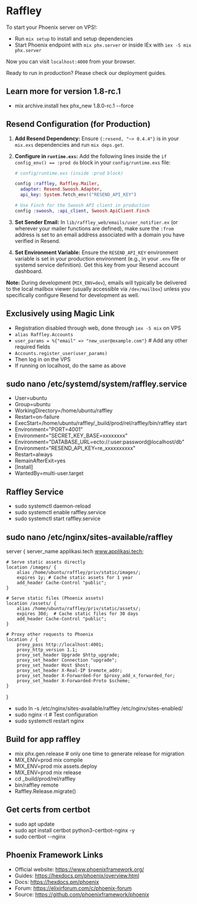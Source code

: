 # Raffley

To start your Phoenix server on VPS!:

* Run `mix setup` to install and setup dependencies
* Start Phoenix endpoint with `mix phx.server` or inside IEx with `iex -S mix phx.server`

Now you can visit `localhost:4000` from your browser.

Ready to run in production? Please check our deployment guides.

## Learn more for version 1.8-rc.1
* mix archive.install hex phx_new 1.8.0-rc.1 --force

## Resend Configuration (for Production)

1.  **Add Resend Dependency:** Ensure `{:resend, "~> 0.4.4"}` is in your `mix.exs` dependencies and run `mix deps.get`.

2.  **Configure in `runtime.exs`:** Add the following lines inside the `if config_env() == :prod do` block in your `config/runtime.exs` file:

    ```elixir
    # config/runtime.exs (inside :prod block)

    config :raffley, Raffley.Mailer,
      adapter: Resend.Swoosh.Adapter,
      api_key: System.fetch_env!("RESEND_API_KEY")

    # Use Finch for the Swoosh API client in production
    config :swoosh, :api_client, Swoosh.ApiClient.Finch
    ```

3.  **Set Sender Email:** In `lib/raffley_web/emails/user_notifier.ex` (or wherever your mailer functions are defined), make sure the `:from` address is set to an email address associated with a domain you have verified in Resend.

4.  **Set Environment Variable:** Ensure the `RESEND_API_KEY` environment variable is set in your production environment (e.g., in your `.env` file or systemd service definition). Get this key from your Resend account dashboard.

**Note:** During development (`MIX_ENV=dev`), emails will typically be delivered to the local mailbox viewer (usually accessible via `/dev/mailbox`) unless you specifically configure Resend for development as well.


## Exclusively using Magic Link

* Registration disabled through web, done through `iex -S mix` on VPS
* `alias Raffley.Accounts`
* `user_params = %{"email" => "new_user@example.com"}` # Add any other required fields
* `Accounts.register_user(user_params)`
* Then log in on the VPS
* If running on localhost, do the same as above

## sudo nano /etc/systemd/system/raffley.service

* User=ubuntu
* Group=ubuntu
* WorkingDirectory=/home/ubuntu/raffley
* Restart=on-failure
* ExecStart=/home/ubuntu/raffley/_build/prod/rel/raffley/bin/raffley start
* Environment="PORT=4001"
* Environment="SECRET_KEY_BASE=xxxxxxxx"
* Environment="DATABASE_URL=ecto://:user:password@localhost/db"
* Environment="RESEND_API_KEY=re_xxxxxxxxxx"
* Restart=always
* RemainAfterExit=yes
* [Install]
* WantedBy=multi-user.target

## Raffley Service

* sudo systemctl daemon-reload
* sudo systemctl enable raffley.service
* sudo systemctl start raffley.service

## sudo nano /etc/nginx/sites-available/raffley

server {
    server_name applikasi.tech www.applikasi.tech;

    # Serve static assets directly
    location /images/ {
        alias /home/ubuntu/raffley/priv/static/images/;
        expires 1y; # Cache static assets for 1 year
        add_header Cache-Control "public";
    }

    # Serve static files (Phoenix assets)
    location /assets/ {
        alias /home/ubuntu/raffley/priv/static/assets/;
        expires 30d;  # Cache static files for 30 days
        add_header Cache-Control "public";
    }

    # Proxy other requests to Phoenix
    location / {
        proxy_pass http://localhost:4001;
        proxy_http_version 1.1;
        proxy_set_header Upgrade $http_upgrade;
        proxy_set_header Connection "upgrade";
        proxy_set_header Host $host;
        proxy_set_header X-Real-IP $remote_addr;
        proxy_set_header X-Forwarded-For $proxy_add_x_forwarded_for;
        proxy_set_header X-Forwarded-Proto $scheme;
    }
}

* sudo ln -s /etc/nginx/sites-available/raffley /etc/nginx/sites-enabled/
* sudo nginx -t # Test configuration
* sudo systemctl restart nginx



## Build for app raffley

* mix phx.gen.release # only one time to generate release for migration
* MIX_ENV=prod mix compile
* MIX_ENV=prod mix assets.deploy
* MIX_ENV=prod mix release
* cd _build/prod/rel/raffley
* bin/raffley remote
* Raffley.Release.migrate()

## Get certs from certbot

* sudo apt update
* sudo apt install certbot python3-certbot-nginx -y
* sudo certbot --nginx

## Phoenix Framework Links

* Official website: https://www.phoenixframework.org/
* Guides: https://hexdocs.pm/phoenix/overview.html
* Docs: https://hexdocs.pm/phoenix
* Forum: https://elixirforum.com/c/phoenix-forum
* Source: https://github.com/phoenixframework/phoenix
